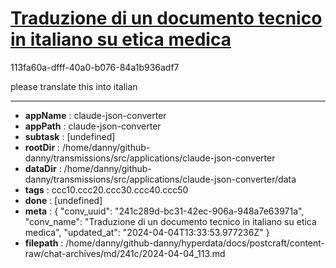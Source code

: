 # [Traduzione di un documento tecnico in italiano su etica medica](https://claude.ai/chat/241c289d-bc31-42ec-906a-948a7e63971a)

113fa60a-dfff-40a0-b076-84a1b936adf7

please translate this into italian

---

* **appName** : claude-json-converter
* **appPath** : claude-json-converter
* **subtask** : [undefined]
* **rootDir** : /home/danny/github-danny/transmissions/src/applications/claude-json-converter
* **dataDir** : /home/danny/github-danny/transmissions/src/applications/claude-json-converter/data
* **tags** : ccc10.ccc20.ccc30.ccc40.ccc50
* **done** : [undefined]
* **meta** : {
  "conv_uuid": "241c289d-bc31-42ec-906a-948a7e63971a",
  "conv_name": "Traduzione di un documento tecnico in italiano su etica medica",
  "updated_at": "2024-04-04T13:33:53.977236Z"
}
* **filepath** : /home/danny/github-danny/hyperdata/docs/postcraft/content-raw/chat-archives/md/241c/2024-04-04_113.md